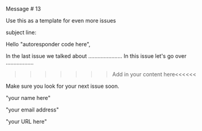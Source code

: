 
Message # 13

Use this as a template for even more issues

subject line:

Hello "autoresponder code here",

In the last issue we talked about ......................
In this issue let's go over ..................

>>>>>>>Add in your content here<<<<<<


Make sure you look for your next issue soon.

"your name here"

"your email address"

"your URL here"
